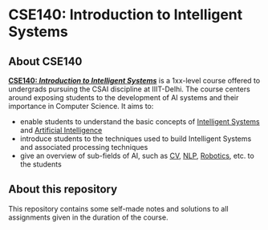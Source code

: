 # CSE140: Introduction to Intelligent Systems

## About CSE140

<b>[CSE140: *Introduction to Intelligent Systems*](http://techtree.iiitd.edu.in/viewDescription/filename?=CSE140)</b> is a 1xx-level course offered to undergrads pursuing the CSAI discipline at IIIT-Delhi. The course centers around exposing students to the development of AI systems and their importance in Computer Science. It aims to:

- enable students to understand the basic concepts of [Intelligent Systems](https://en.wikipedia.org/wiki/Intelligent_system) and [Artificial Intelligence](https://en.wikipedia.org/wiki/Artificial_intelligence)
- introduce students to the techniques used to build Intelligent Systems and associated processing techniques
- give an overview of sub-fields of AI, such as [CV](https://en.wikipedia.org/wiki/Computer_vision), [NLP](https://en.wikipedia.org/wiki/Natural_language_processing), [Robotics](https://en.wikipedia.org/wiki/Robotics), etc. to the students

## About this repository

This repository contains some self-made notes and solutions to all assignments given in the duration of the course.
